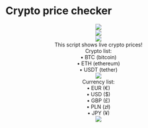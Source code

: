 # Crypto price checker
<p align="center">
    <img src="https://i.imgur.com/DwVIgrh.gif"><br>
    <img src="https://i.imgur.com/TFcpgvi.png"><br>
    <img src="https://i.imgur.com/DwVIgrh.gif"><br>
    This script shows live crypto prices!<br>
    Crypto list:<br>
    • BTC  (bitcoin)<br>
    • ETH  (ethereum)<br>
    • USDT (tether)<br>
  <img src="https://i.imgur.com/DwVIgrh.gif"><br>
    Currency list:<br>
    • EUR (€)<br>
    • USD ($)<br>
    • GBP (£)<br>
    • PLN (zł)<br>
    • JPY (¥)<br>
    <img src="https://i.imgur.com/DwVIgrh.gif">
</p>
